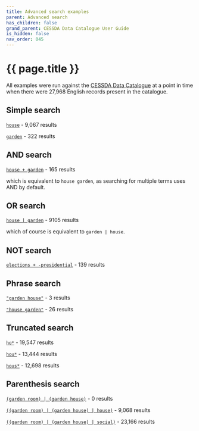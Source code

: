 ```yaml
---
title: Advanced search examples
parent: Advanced search
has_children: false
grand_parent: CESSDA Data Catalogue User Guide
is_hidden: false
nav_order: 045
---
```


# {{ page.title }}

All examples were run against the [CESSDA Data Catalogue](https://datacatalogue.cessda.eu)
at a point in time when there were 27,968 English records present in the catalogue.

## Simple search

[`house`](https://datacatalogue.cessda.eu/?q=house) - 9,067 results

[`garden`](https://datacatalogue.cessda.eu/?q=garden) - 322 results

## AND search

[`house + garden`](https://datacatalogue.cessda.eu/?q=house%20%2B%20garden) - 165 results

which is equivalent to `house garden`, as searching for multiple terms uses AND by default.

## OR search

[`house | garden`](https://datacatalogue.cessda.eu/?q=house%20%7C%20garden) - 9105 results

which of course is equivalent to `garden | house`.

## NOT search

[`elections + -presidential`](https://datacatalogue.cessda.eu/?q=elections%20%2B%20-presidential) - 139 results

## Phrase search

[`"garden house"`](https://datacatalogue.cessda.eu/?q="garden%20house") - 3 results

[`"house garden"`](https://datacatalogue.cessda.eu/?q="house%20garden") - 26 results

## Truncated search

[`ho*`](https://datacatalogue.cessda.eu/?q=ho%2A) - 19,547 results

[`hou*`](https://datacatalogue.cessda.eu/?q=hou%2A) - 13,444 results

[`hous*`](https://datacatalogue.cessda.eu/?q=hous%2A) - 12,698 results

## Parenthesis search

[`(garden room) | (garden house)`](https://datacatalogue.cessda.eu/?q=%28garden%20room%29%20%7C%20%28garden%20house%29) - 0 results

[`((garden room) | (garden house) | house)`](https://datacatalogue.cessda.eu/?q=%28%28garden%20room%29%20%7C%20%28garden%20house%29%20%7C%20house%29)
\- 9,068 results

[`((garden room) | (garden house) | social)`](<https://datacatalogue.cessda.eu/?q=%28%28garden%20room%29%20%7C%20%28garden%20house%29%20%7C%20social%29>)
\- 23,166 results

